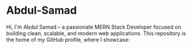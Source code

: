 # Abdul-Samad
Hi, I'm Abdul Samad – a passionate MERN Stack Developer focused on building clean, scalable, and modern web applications. This repository is the home of my GitHub profile, where I showcase:
